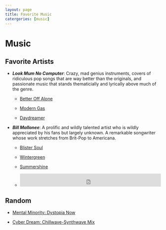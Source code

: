 ```yaml
---
layout: page
title: Favorite Music
catergories: [music]
---
```


# Music

## Favorite Artists

- ***Look Mum No Computer***: Crazy, mad genius instruments, covers of
  ridiculous pop songs that are way better than the originals, and
passionate music that stands thematicially and lyrically above much of the
genre.

	- [Better Off Alone](https://youtu.be/IFH7IdYwjlI)

	- [Modern Gas](https://youtu.be/irfXSw55DUo)

	- [Daydreamer](https://youtu.be/1MlFDDqYYZI)

- ***Bill Mallonee***: A prolific and wildly talented artist who is
  wildly appreciated by his fans but largely unknown. A remarkable
songwriter whose work stretches from Brit-Pop to Americana.

	- [Blister Soul](https://billmalloneemusic.bandcamp.com/track/blister-soul-5)

	- [Wintergreen](https://billmalloneemusic.bandcamp.com/track/wintergreen-2)

	- [Summershine](https://youtu.be/fX5p2E-WXgM)

	- <iframe style="border: 0; width: 100%; height: 42px;" src="https://bandcamp.com/EmbeddedPlayer/album=4153718154/size=small/bgcol=333333/linkcol=e99708/track=298674748/transparent=true/" seamless><a href="https://billmalloneemusic.bandcamp.com/album/friendly-fire-produced-by-john-keane-bill-mallonee">Friendly Fire (produced by John Keane &amp; Bill Mallonee) by Bill Mallonee</a></iframe>

## Random

- [Mental Minority: Dystopia Now](https://youtu.be/nYLiBEgLOYE)

- [Cyber Dream: Chillwave-Synthwave Mix](https://youtu.be/yhCuCqJbOVE)
